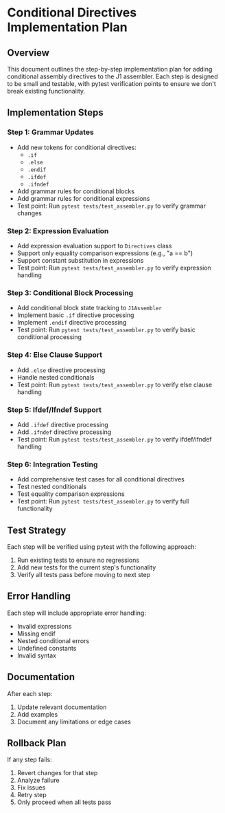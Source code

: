 # Conditional Directives Implementation Plan

## Overview
This document outlines the step-by-step implementation plan for adding conditional assembly directives to the J1 assembler. Each step is designed to be small and testable, with pytest verification points to ensure we don't break existing functionality.

## Implementation Steps

### Step 1: Grammar Updates
- Add new tokens for conditional directives:
  - `.if`
  - `.else`
  - `.endif`
  - `.ifdef`
  - `.ifndef`
- Add grammar rules for conditional blocks
- Add grammar rules for conditional expressions
- Test point: Run `pytest tests/test_assembler.py` to verify grammar changes

### Step 2: Expression Evaluation
- Add expression evaluation support to `Directives` class
- Support only equality comparison expressions (e.g., "a == b")
- Support constant substitution in expressions
- Test point: Run `pytest tests/test_assembler.py` to verify expression handling

### Step 3: Conditional Block Processing
- Add conditional block state tracking to `J1Assembler`
- Implement basic `.if` directive processing
- Implement `.endif` directive processing
- Test point: Run `pytest tests/test_assembler.py` to verify basic conditional processing

### Step 4: Else Clause Support
- Add `.else` directive processing
- Handle nested conditionals
- Test point: Run `pytest tests/test_assembler.py` to verify else clause handling

### Step 5: Ifdef/Ifndef Support
- Add `.ifdef` directive processing
- Add `.ifndef` directive processing
- Test point: Run `pytest tests/test_assembler.py` to verify ifdef/ifndef handling

### Step 6: Integration Testing
- Add comprehensive test cases for all conditional directives
- Test nested conditionals
- Test equality comparison expressions
- Test point: Run `pytest tests/test_assembler.py` to verify full functionality

## Test Strategy
Each step will be verified using pytest with the following approach:
1. Run existing tests to ensure no regressions
2. Add new tests for the current step's functionality
3. Verify all tests pass before moving to next step

## Error Handling
Each step will include appropriate error handling:
- Invalid expressions
- Missing endif
- Nested conditional errors
- Undefined constants
- Invalid syntax

## Documentation
After each step:
1. Update relevant documentation
2. Add examples
3. Document any limitations or edge cases

## Rollback Plan
If any step fails:
1. Revert changes for that step
2. Analyze failure
3. Fix issues
4. Retry step
5. Only proceed when all tests pass
